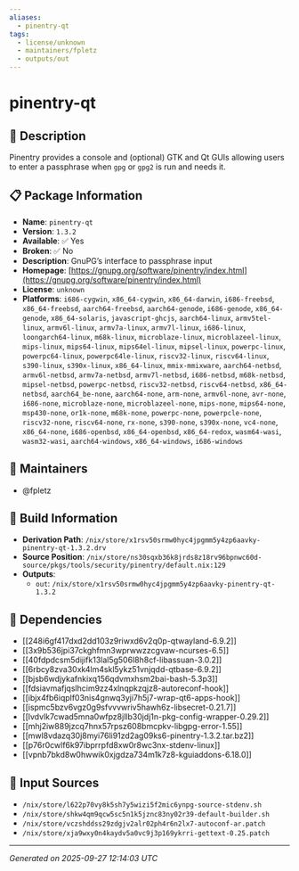```yaml
---
aliases:
  - pinentry-qt
tags:
  - license/unknown
  - maintainers/fpletz
  - outputs/out
---
```


# pinentry-qt

## 📝 Description

Pinentry provides a console and (optional) GTK and Qt GUIs allowing users
to enter a passphrase when `gpg` or `gpg2` is run and needs it.


## 📋 Package Information

- **Name**: `pinentry-qt`
- **Version**: `1.3.2`
- **Available**: ✅ Yes
- **Broken**: ✅ No
- **Description**: GnuPG’s interface to passphrase input
- **Homepage**: [https://gnupg.org/software/pinentry/index.html](https://gnupg.org/software/pinentry/index.html)
- **License**: `unknown`
- **Platforms**: `i686-cygwin`, `x86_64-cygwin`, `x86_64-darwin`, `i686-freebsd`, `x86_64-freebsd`, `aarch64-freebsd`, `aarch64-genode`, `i686-genode`, `x86_64-genode`, `x86_64-solaris`, `javascript-ghcjs`, `aarch64-linux`, `armv5tel-linux`, `armv6l-linux`, `armv7a-linux`, `armv7l-linux`, `i686-linux`, `loongarch64-linux`, `m68k-linux`, `microblaze-linux`, `microblazeel-linux`, `mips-linux`, `mips64-linux`, `mips64el-linux`, `mipsel-linux`, `powerpc-linux`, `powerpc64-linux`, `powerpc64le-linux`, `riscv32-linux`, `riscv64-linux`, `s390-linux`, `s390x-linux`, `x86_64-linux`, `mmix-mmixware`, `aarch64-netbsd`, `armv6l-netbsd`, `armv7a-netbsd`, `armv7l-netbsd`, `i686-netbsd`, `m68k-netbsd`, `mipsel-netbsd`, `powerpc-netbsd`, `riscv32-netbsd`, `riscv64-netbsd`, `x86_64-netbsd`, `aarch64_be-none`, `aarch64-none`, `arm-none`, `armv6l-none`, `avr-none`, `i686-none`, `microblaze-none`, `microblazeel-none`, `mips-none`, `mips64-none`, `msp430-none`, `or1k-none`, `m68k-none`, `powerpc-none`, `powerpcle-none`, `riscv32-none`, `riscv64-none`, `rx-none`, `s390-none`, `s390x-none`, `vc4-none`, `x86_64-none`, `i686-openbsd`, `x86_64-openbsd`, `x86_64-redox`, `wasm64-wasi`, `wasm32-wasi`, `aarch64-windows`, `x86_64-windows`, `i686-windows`
## 👥 Maintainers

- @fpletz


## 🔧 Build Information

- **Derivation Path**: `/nix/store/x1rsv50srmw0hyc4jpgmm5y4zp6aavky-pinentry-qt-1.3.2.drv`
- **Source Position**: `/nix/store/ns30sqxb36k8jrds8z18rv96bpnwc60d-source/pkgs/tools/security/pinentry/default.nix:129`
- **Outputs**:
  - `out`:  `/nix/store/x1rsv50srmw0hyc4jpgmm5y4zp6aavky-pinentry-qt-1.3.2`

## 🔗 Dependencies

- [[248i6gf417dxd2dd103z9riwxd6v2q0p-qtwayland-6.9.2]]
- [[3x9b536jpi37ckghfmn3wprwwzzcgvaw-ncurses-6.5]]
- [[40fdpdcsm5dijifk13lal5g506l8h8cf-libassuan-3.0.2]]
- [[6rbcy8zva30xk4lm4skl5ykz51vnjqdd-qtbase-6.9.2]]
- [[bjsb6wdjykafnkixq156qdvmxhsm2bai-bash-5.3p3]]
- [[fdsiavmafjqslhcim9zz4xlnqpkzqjz8-autoreconf-hook]]
- [[ibjx4fb6iqplf03nis4gnwq3yji7h5j7-wrap-qt6-apps-hook]]
- [[ispmc5bzv6vgz0g9sfvvvwriv5hawh6z-libsecret-0.21.7]]
- [[lvdvlk7cwad5mna0wfpz8jllb30jdj1n-pkg-config-wrapper-0.29.2]]
- [[mhj2iw889jzcq7hnx57rpsz608bmcpkv-libgpg-error-1.55]]
- [[mwl8vdazq30j8myi76li91zd2ag09ks6-pinentry-1.3.2.tar.bz2]]
- [[p76r0cwlf6k97ibprrpfd8xw0r8wc3nx-stdenv-linux]]
- [[vpnb7bkd8w0hwwik0xjgdza734m1k7z8-kguiaddons-6.18.0]]

## 📁 Input Sources

- `/nix/store/l622p70vy8k5sh7y5wizi5f2mic6ynpg-source-stdenv.sh`
- `/nix/store/shkw4qm9qcw5sc5n1k5jznc83ny02r39-default-builder.sh`
- `/nix/store/vczshddss29zdgjv2alr02ph4r6n2lx7-autoconf-ar.patch`
- `/nix/store/xja9wxy0n4kaydv5a0vc9j3p169ykrri-gettext-0.25.patch`

---
*Generated on 2025-09-27 12:14:03 UTC*
